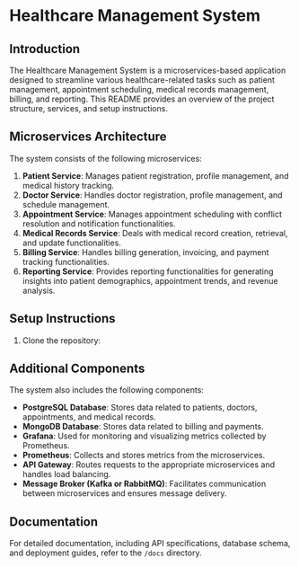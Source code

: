 # Healthcare Management System

## Introduction
The Healthcare Management System is a microservices-based application designed to streamline various healthcare-related tasks such as patient management, appointment scheduling, medical records management, billing, and reporting. This README provides an overview of the project structure, services, and setup instructions.

## Microservices Architecture
The system consists of the following microservices:

1. **Patient Service**: Manages patient registration, profile management, and medical history tracking.
2. **Doctor Service**: Handles doctor registration, profile management, and schedule management.
3. **Appointment Service**: Manages appointment scheduling with conflict resolution and notification functionalities.
4. **Medical Records Service**: Deals with medical record creation, retrieval, and update functionalities.
5. **Billing Service**: Handles billing generation, invoicing, and payment tracking functionalities.
6. **Reporting Service**: Provides reporting functionalities for generating insights into patient demographics, appointment trends, and revenue analysis.

## Setup Instructions
1. Clone the repository:


## Additional Components
The system also includes the following components:

- **PostgreSQL Database**: Stores data related to patients, doctors, appointments, and medical records.
- **MongoDB Database**: Stores data related to billing and payments.
- **Grafana**: Used for monitoring and visualizing metrics collected by Prometheus.
- **Prometheus**: Collects and stores metrics from the microservices.
- **API Gateway**: Routes requests to the appropriate microservices and handles load balancing.
- **Message Broker (Kafka or RabbitMQ)**: Facilitates communication between microservices and ensures message delivery.

## Documentation
For detailed documentation, including API specifications, database schema, and deployment guides, refer to the `/docs` directory.

